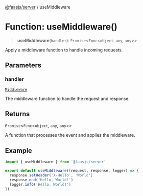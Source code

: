 [@faasjs/server](../README.md) / useMiddleware

# Function: useMiddleware()

> **useMiddleware**(`handler`): `Promise`\<`Func`\<`object`, `any`, `any`\>\>

Apply a middleware function to handle incoming requests.

## Parameters

### handler

[`Middleware`](../type-aliases/Middleware.md)

The middleware function to handle the request and response.

## Returns

`Promise`\<`Func`\<`object`, `any`, `any`\>\>

A function that processes the event and applies the middleware.

## Example

```typescript
import { useMiddleware } from '@faasjs/server'

export default useMiddleware((request, response, logger) => {
  response.setHeader('X-Hello', 'World')
  response.end('Hello, World!')
  logger.info('Hello, World!')
})
```

